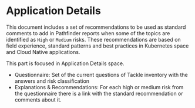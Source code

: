 # Application Details

This document includes a set of recommendations to be used as standard comments to add in Pathfinder reports when some of
the topics are identified as `High` or `Medium` risks. These recommendations are based on field experience, standard patterns
and best practices in Kubernetes space and Cloud Native applications.

This part is focused in Application Details space.


* Questionnaire: Set of the current questions of Tackle inventory with the answers and risk classification
* Explanations & Recommendations: For each high or medium risk from the questionnaire there is a link with the standard
recommendation or comments about it.
